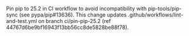 Pin pip to 25.2 in CI workflow to avoid incompatibility with pip-tools/pip-sync (see pypa/pip#13636). This change updates .github/workflows/lint-and-test.yml on branch ci/pin-pip-25.2 (ref 44767d6be9bf16943f13bb56cc8de5828be88f78).